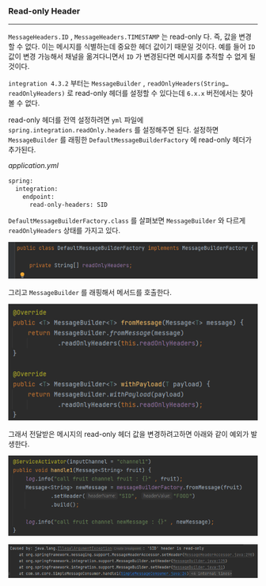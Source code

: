 ### Read-only Header
---
`MessageHeaders.ID` , `MessageHeaders.TIMESTAMP` 는 read-only 다. 즉, 값을 변경할 수 없다. 이는 메시지를 식별하는데 중요한 헤더 값이기 때문일 것이다. 예를 들어 `ID` 값이 변경 가능해서 채널을 옮겨다니면서 `ID` 가 변경된다면 메시지를 추적할 수 없게 될 것이다.

`integration 4.3.2` 부터는 `MessageBuilder` , `readOnlyHeaders(String…​ readOnlyHeaders)` 로 read-only 헤더를 설정할 수 있다는데 `6.x.x` 버전에서는 찾아볼 수 없다.

read-only 헤더를 전역 설정하려면 `yml` 파일에 `spring.integration.readOnly.headers` 를 설정해주면 된다. 설정하면 `MessageBuilder` 를 래핑한 `DefaultMessageBuilderFactory` 에 read-only 헤더가 추가된다.

*application.yml*

```
spring:  
  integration:  
    endpoint:  
      read-only-headers: SID
```


`DefaultMessageBuilderFactory.class` 를 살펴보면 `MessageBuilder` 와 다르게 `readOnlyHeaders`
상태를 가지고 있다.

![[Pasted image 20231230144959.png]](images/Pasted%20image%2020231230144959.png)

그리고 `MessageBuilder` 를 래핑해서 메서드를 호출한다.

![[Pasted image 20231230145118.png]](images/Pasted%20image%2020231230145118.png)

그래서 전달받은 메시지의 read-only 헤더 값을 변경하려고하면 아래와 같이 예외가 발생한다.

![[Pasted image 20231230145720.png]](images/Pasted%20image%2020231230145720.png)


![[Pasted image 20231230145448.png]](images/Pasted%20image%2020231230145448.png)

